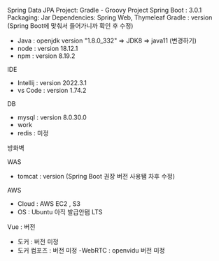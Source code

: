 Spring Data JPA
Project: Gradle - Groovy Project
Spring Boot : 3.0.1
Packaging: Jar
Dependencies: Spring Web, Thymeleaf
Gradle : version (Spring Boot에 맞춰서 들어가니까 확인 후 수정)

- Java : openjdk version "1.8.0_332" => JDK8 => java11 (변경하기)
- node : version 18.12.1
- npm : version 8.19.2

IDE

- Intellij : version 2022.3.1
- vs Code : version 1.74.2

DB

- mysql : version 8.0.30.0
- work
- redis : 미정

방화벽

WAS

- tomcat : version (Spring Boot 권장 버전 사용됌 차후 수정)

AWS

- Cloud : AWS EC2 , S3
- OS : Ubuntu 아직 발급안됌 LTS

Vue : 버전

- 도커 : 버전 미정
- 도커 컴포즈 : 버전 미정
-WebRTC : openvidu 버전 미정
